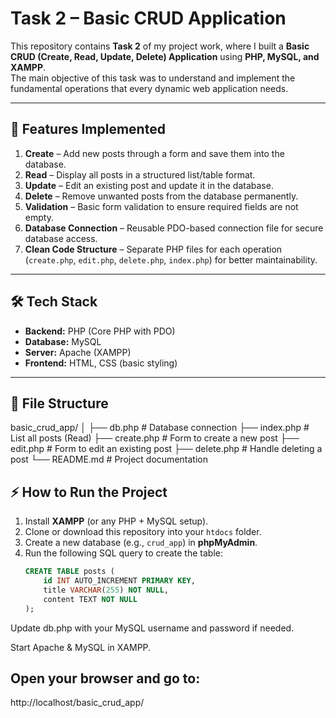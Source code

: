 # Task 2 – Basic CRUD Application

This repository contains **Task 2** of my project work, where I built a **Basic CRUD (Create, Read, Update, Delete) Application** using **PHP, MySQL, and XAMPP**.  
The main objective of this task was to understand and implement the fundamental operations that every dynamic web application needs.

---

## 🚀 Features Implemented
1. **Create** – Add new posts through a form and save them into the database.  
2. **Read** – Display all posts in a structured list/table format.  
3. **Update** – Edit an existing post and update it in the database.  
4. **Delete** – Remove unwanted posts from the database permanently.  
5. **Validation** – Basic form validation to ensure required fields are not empty.  
6. **Database Connection** – Reusable PDO-based connection file for secure database access.  
7. **Clean Code Structure** – Separate PHP files for each operation (`create.php`, `edit.php`, `delete.php`, `index.php`) for better maintainability.  

---

## 🛠️ Tech Stack
- **Backend:** PHP (Core PHP with PDO)  
- **Database:** MySQL  
- **Server:** Apache (XAMPP)  
- **Frontend:** HTML, CSS (basic styling)  

---

## 📂 File Structure
basic_crud_app/
│
├── db.php # Database connection
├── index.php # List all posts (Read)
├── create.php # Form to create a new post
├── edit.php # Form to edit an existing post
├── delete.php # Handle deleting a post
└── README.md # Project documentation

## ⚡ How to Run the Project
1. Install **XAMPP** (or any PHP + MySQL setup).  
2. Clone or download this repository into your `htdocs` folder.  
3. Create a new database (e.g., `crud_app`) in **phpMyAdmin**.  
4. Run the following SQL query to create the table:
   ```sql
   CREATE TABLE posts (
       id INT AUTO_INCREMENT PRIMARY KEY,
       title VARCHAR(255) NOT NULL,
       content TEXT NOT NULL
   );
Update db.php with your MySQL username and password if needed.

Start Apache & MySQL in XAMPP.

## Open your browser and go to:

http://localhost/basic_crud_app/


